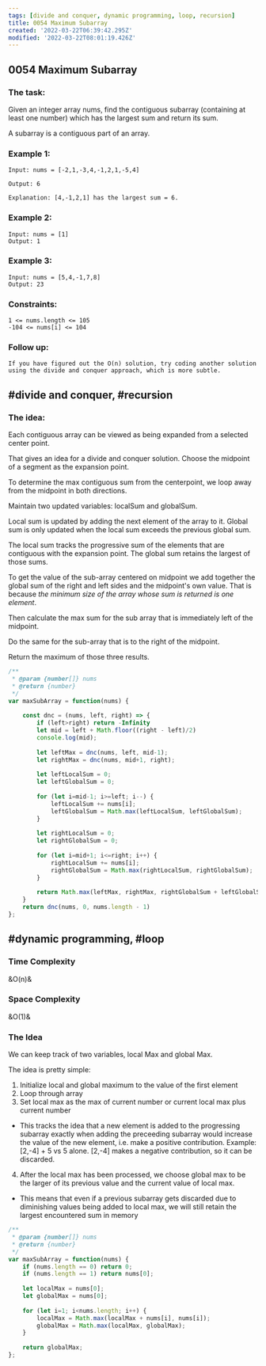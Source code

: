 ```yaml
---
tags: [divide and conquer, dynamic programming, loop, recursion]
title: 0054 Maximum Subarray
created: '2022-03-22T06:39:42.295Z'
modified: '2022-03-22T08:01:19.426Z'
---
```


## 0054 Maximum Subarray

### The task:

Given an integer array nums, find the contiguous subarray (containing at least one number) which has the largest sum and return its sum.

A subarray is a contiguous part of an array.

### Example 1:
```
Input: nums = [-2,1,-3,4,-1,2,1,-5,4]

Output: 6

Explanation: [4,-1,2,1] has the largest sum = 6.
```

### Example 2:
```
Input: nums = [1]
Output: 1
```
### Example 3:
```
Input: nums = [5,4,-1,7,8]
Output: 23
```
### Constraints:
```
1 <= nums.length <= 105
-104 <= nums[i] <= 104
```
### Follow up:
```
If you have figured out the O(n) solution, try coding another solution using the divide and conquer approach, which is more subtle.
```

## #divide and conquer, #recursion

### The idea: 

Each contiguous array can be viewed as being expanded from a selected center point. 

That gives an idea for a divide and conquer solution. Choose the midpoint of a segment as the expansion point. 

To determine the max contiguous sum from the centerpoint, we loop away from the midpoint in both directions. 

Maintain two updated variables: localSum and globalSum. 

Local sum is updated by adding the next element of the array to it. Global sum is only updated when the local sum exceeds the previous global sum. 

The local sum tracks the progressive sum of the elements that are contiguous with the expansion point. The global sum retains the largest of those sums.

To get the value of the sub-array centered on midpoint we add together the global sum of the right and left sides and the midpoint's own value. That is because _the minimum size of the array whose sum is returned is one element_. 

Then calculate the max sum for the sub array that is immediately left of the midpoint.

Do the same for the sub-array that is to the right of the midpoint.

Return the maximum of those three results.


```js
/**
 * @param {number[]} nums
 * @return {number}
 */
var maxSubArray = function(nums) {
    
    const dnc = (nums, left, right) => {
        if (left>right) return -Infinity
        let mid = left + Math.floor((right - left)/2)
        console.log(mid);
        
        let leftMax = dnc(nums, left, mid-1);
        let rightMax = dnc(nums, mid+1, right);
        
        let leftLocalSum = 0;
        let leftGlobalSum = 0;
        
        for (let i=mid-1; i>=left; i--) {
            leftLocalSum += nums[i];
            leftGlobalSum = Math.max(leftLocalSum, leftGlobalSum);
        }
        
        let rightLocalSum = 0;
        let rightGlobalSum = 0;
        
        for (let i=mid+1; i<=right; i++) {
            rightLocalSum += nums[i];
            rightGlobalSum = Math.max(rightLocalSum, rightGlobalSum);
        }
        
        return Math.max(leftMax, rightMax, rightGlobalSum + leftGlobalSum + nums[mid] )
    }
    return dnc(nums, 0, nums.length - 1)
};
```

## #dynamic programming, #loop

### Time Complexity 

&O(n)&

### Space Complexity

&O(1)&

### The Idea

We can keep track of two variables, local Max and global Max.

The idea is pretty simple: 
1. Initialize local and global maximum to the value of the first element
2. Loop through array
3. Set local max as the max of current number or current local max plus current number 
 - This tracks the idea that a new element is added to the progressing subarray exactly when adding the preceeding subarray would increase the value of the new element, i.e. make a positive contribution. Example: [2,-4] + 5 vs 5 alone. [2,-4] makes a negative contribution, so it can be discarded.
4. After the local max has been processed, we choose global max to be the larger of its previous value and the current value of local max.
  - This means that even if a previous subarray gets discarded due to diminishing values being added to local max, we will still retain the largest encountered sum in memory

```js
/**
 * @param {number[]} nums
 * @return {number}
 */
var maxSubArray = function(nums) {
    if (nums.length == 0) return 0;
    if (nums.length == 1) return nums[0];
    
    let localMax = nums[0];
    let globalMax = nums[0];
    
    for (let i=1; i<nums.length; i++) {
        localMax = Math.max(localMax + nums[i], nums[i]);
        globalMax = Math.max(localMax, globalMax);
    }
    
    return globalMax;
};
```
